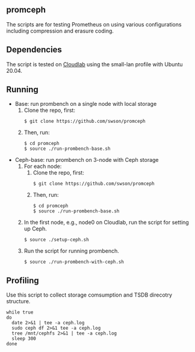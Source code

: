 ## promceph
The scripts are for testing Prometheus on using various configurations including compression and erasure coding.

## Dependencies
The script is tested on [Cloudlab](https://www.cloudlab.us/) using the small-lan profile with Ubuntu 20.04.

## Running
* Base: run prombench on a single node with local storage
  1. Clone the repo, first:
     ````
     $ git clone https://github.com/swson/promceph
     ````
  2. Then, run:
     ```
     $ cd promceph
     $ source ./run-prombench-base.sh
     ```
* Ceph-base: run prombench on 3-node with Ceph storage
  1. For each node: 
     1. Clone the repo, first:
        ````
        $ git clone https://github.com/swson/promceph
        ````
     2. Then, run:
        ```
        $ cd promceph
        $ source ./run-prombench-base.sh
        ```
  2. In the first node, e.g., node0 on Cloudlab, run the script for setting up Ceph.
     ```
     $ source ./setup-ceph.sh
     ```
  3. Run the script for running prombench.
     ```
     $ source ./run-prombench-with-ceph.sh
     ```
## Profiling
Use this script to collect storage comsumption and TSDB direcotry structure.
````
while true
do 
  date 2>&1 | tee -a ceph.log
  sudo ceph df 2>&1 tee -a ceph.log
  tree /mnt/cephfs 2>&1 | tee -a ceph.log
  sleep 300
done
````

